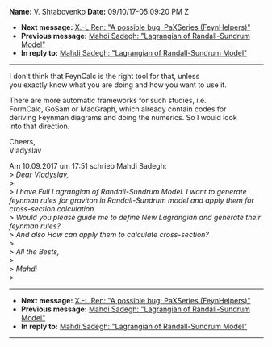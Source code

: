 **Name:** V. Shtabovenko
**Date:** 09/10/17-05:09:20 PM Z

  - **Next message:** [X.-L.Ren: "A possible bug: PaXSeries
    (FeynHelpers)"](1316.html)
  - **Previous message:** [Mahdi Sadegh: "Lagrangian of Randall-Sundrum
    Model"](1314.html)
  - **In reply to:** [Mahdi Sadegh: "Lagrangian of Randall-Sundrum
    Model"](1314.html)

-----

I don't think that FeynCalc is the right tool for that, unless  
you exactly know what you are doing and how you want to use it.  

There are more automatic frameworks for such studies, i.e.  
FormCalc, GoSam or MadGraph, which already contain codes for  
deriving Feynman diagrams and doing the numerics. So I would look  
into that direction.  

Cheers,  
Vladyslav  

Am 10.09.2017 um 17:51 schrieb Mahdi Sadegh:  
*\> Dear Vladyslav,*  
*\>*  
*\> I have Full Lagrangian of Randall-Sundrum Model. I want to generate
feynman rules for graviton in Randall-Sundrum model and apply them for
cross-section calculation.*  
*\> Would you please guide me to define New Lagrangian and generate
their feynman rules?*  
*\> And also How can apply them to calculate cross-section?*  
*\>*  
*\> All the Bests,*  
*\>*  
*\> Mahdi*  
*\>*  

-----

  - **Next message:** [X.-L.Ren: "A possible bug: PaXSeries
    (FeynHelpers)"](1316.html)
  - **Previous message:** [Mahdi Sadegh: "Lagrangian of Randall-Sundrum
    Model"](1314.html)
  - **In reply to:** [Mahdi Sadegh: "Lagrangian of Randall-Sundrum
    Model"](1314.html)

-----

